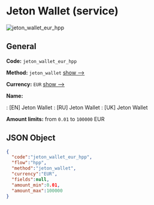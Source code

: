 
# Jeton Wallet (service) 
![jeton_wallet_eur_hpp](https://static.openfintech.io/payment_methods/jeton_wallet_eur_hpp/logo.svg?w=400&c=v0.59.26#w200)  

## General 
 
**Code:** `jeton_wallet_eur_hpp` 
 
**Method:** `jeton_wallet` 
 [show -->](/payment-methods/jeton_wallet/) 
 
**Currency:** `EUR` [show -->](/currencies/EUR/) 
 
**Name:** 
 
:	[EN] Jeton Wallet 
:	[RU] Jeton Wallet 
:	[UK] Jeton Wallet 
 
**Amount limits:** from `0.01` to `100000` EUR 

## JSON Object 

```json
{
  "code":"jeton_wallet_eur_hpp",
  "flow":"hpp",
  "method":"jeton_wallet",
  "currency":"EUR",
  "fields":null,
  "amount_min":0.01,
  "amount_max":100000
}
```  
